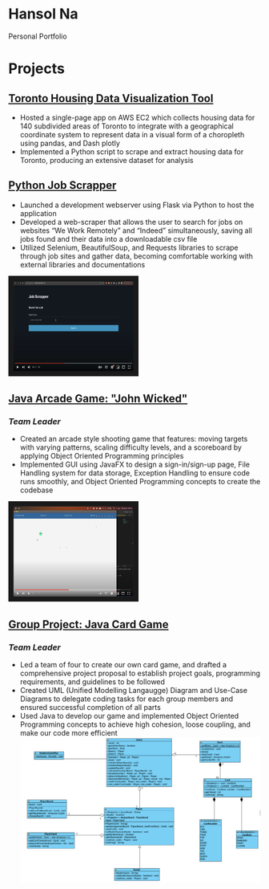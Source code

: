 # Hansol Na
Personal Portfolio

# Projects
## [Toronto Housing Data Visualization Tool](http://54.160.156.101:8051/)	       
* Hosted a single-page app on AWS EC2 which collects housing data for 140 subdivided areas of Toronto to integrate with a geographical coordinate system to represent data in a visual form of a choropleth using pandas, and Dash plotly
* Implemented a Python script to scrape and extract housing data for Toronto, producing an extensive dataset for analysis

## [Python Job Scrapper](https://github.com/nahansol33/web_scrapper_project)
* Launched a development webserver using Flask via Python to host the application
* Developed a web-scraper that allows the user to search for jobs on websites “We Work Remotely” and “Indeed” simultaneously, saving all jobs found and their data into a downloadable csv file 
* Utilized Selenium, BeautifulSoup, and Requests libraries to scrape through job sites and gather data, becoming comfortable working with external libraries and documentations

<a href="http://www.youtube.com/watch?feature=player_embedded&v=VjMfI5EWM6A?si=NwtVvyigvqBt8idr](https://www.youtube.com/watch?v=VjMfI5EWM6A&ab_channel=HanN" target="_blank"><img src="images/jobScrapperThumbnail.png" 
alt="Youtube Thumbnail" width="240" height="180" border="10" /></a>

## [Java Arcade Game: "John Wicked"](https://github.com/nahansol33/Project)
### *Team Leader*
* Created an arcade style shooting game that features: moving targets with varying patterns, scaling difficulty levels, and a scoreboard by applying Object Oriented Programming principles
* Implemented GUI using JavaFX to design a sign-in/sign-up page, File Handling system for data storage, Exception Handling to ensure code runs smoothly, and Object Oriented Programming concepts to create the codebase

<a href="http://www.youtube.com/watch?feature=player_embedded&v=VjMfI5EWM6A?si=NwtVvyigvqBt8idr](https://www.youtube.com/watch?v=VjMfI5EWM6A&ab_channel=HanN" target="_blank"><img src="images/johnwicked.png" 
alt="Youtube Thumbnail" width="240" height="180" border="10" /></a>

## [Group Project: Java Card Game](https://github.com/nahansol33/SYST17796-GroupProject.git)
### *Team Leader*
*	Led a team of four to create our own card game, and drafted a comprehensive project proposal to establish project goals, programming requirements, and guidelines to be followed
*	Created UML (Unified Modelling Langaugge) Diagram and Use-Case Diagrams to delegate coding tasks for each group members and ensured successful completion of all parts
*	Used Java to develop our game and implemented Object Oriented Programming concepts to achieve high cohesion, loose coupling, and make our code more efficient
![](images/UML_Diagram_Raiders.png)
